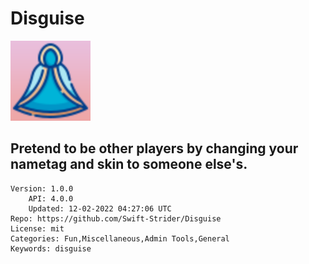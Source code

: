 # Disguise
<img src="https://raw.githubusercontent.com/Swift-Strider/Disguise/1c80366c41c3fc6904ae2a75caf5e5e885933dd4/assets/icon.png" width="128" height="128" />

## Pretend to be other players by changing your nametag and skin to someone else's.
```properties
Version: 1.0.0
    API: 4.0.0
    Updated: 12-02-2022 04:27:06 UTC
Repo: https://github.com/Swift-Strider/Disguise
License: mit
Categories: Fun,Miscellaneous,Admin Tools,General
Keywords: disguise
```
